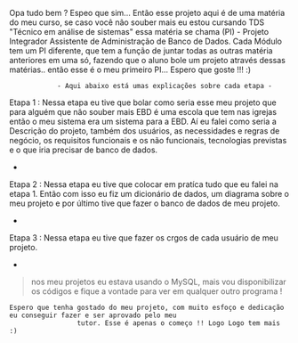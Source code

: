 Opa tudo bem ? Espeo que sim... Então esse projeto aqui é de uma matéria do meu curso, se caso você não souber mais eu estou cursando TDS 
"Técnico em análise de sistemas" essa matéria se chama (PI) - Projeto Integrador Assistente de Administração de Banco de Dados. Cada Módulo
tem um PI diferente, que tem a função de juntar todas as outras matéria anteriores em uma só, fazendo que o aluno bole um projeto através dessas matérias.. 
então esse é o meu primeiro PI... Espero que goste !!! :)

				- Aqui abaixo está umas explicações sobre cada etapa -




		
Etapa 1 : Nessa etapa eu tive que bolar como seria esse meu projeto que para alguém que não souber mais EBD é uma escola que tem nas igrejas
então o meu sistema era um sistema para a EBD. Aí eu falei como seria a Descrição do projeto, também dos usuários, as necessidades e regras de negócio,
os requisitos funcionais e os não funcionais, tecnologias previstas e o que iria precisar de banco de dados.

-

Etapa 2 : Nessa etapa eu tive que colocar em pratíca tudo que eu falei na etapa 1. Então com isso eu fiz um dicionário de dados, um diagrama sobre o meu projeto
e por último tive que fazer o banco de dados de meu projeto.

-

Etapa 3 : Nessa etapa eu tive que fazer os crgos de cada usuário de meu projeto.

-

> nos meu projetos eu estava usando o  MySQL, mais vou disponibilizar os códigos e fique a vontade para ver em qualquer outro programa !

    Espero que tenha gostado do meu projeto, com muito esfoço e dedicação eu conseguir fazer e ser aprovado pelo meu
	     			 tutor. Esse é apenas o começo !! Logo Logo tem mais :)
